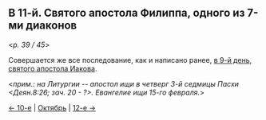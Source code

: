 
## В 11-й. Святого апостола Филиппа, одного из 7-ми диаконов

<*p. 39 / 45*>

Совершается же все последование, как и написано ранее, [в 9-й день, святого апостола Иакова](10_09_MES.ru.md).

<*прим.: на Литургии -- апостол ищи в четверг 3-й седмицы Пасхи <*Деян.8:26; зач. 20 - ?*>. 
Евангелие ищи 15-го февраля.*> 

[← 10-е](10_10_MES.ru.md) | [Октябрь](README.md#11-й) | [12-е →](10_12_MES.ru.md)
